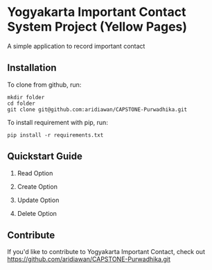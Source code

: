 # Yogyakarta Important Contact System Project (Yellow Pages)

A simple application to record important contact

## Installation

To clone from github, run:

```
mkdir folder
cd folder
git clone git@github.com:aridiawan/CAPSTONE-Purwadhika.git
```

To install requirement with pip, run:

```
pip install -r requirements.txt
```

## Quickstart Guide

1. Read Option

2. Create Option

3. Update Option

4. Delete Option

## Contribute

If you'd like to contribute to Yogyakarta Important Contact, check out https://github.com/aridiawan/CAPSTONE-Purwadhika.git